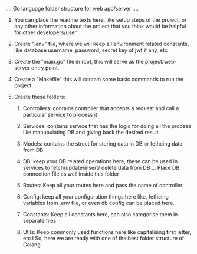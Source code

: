 .... Go language folder structure for web app/server ....
 1. You can place the readme texts here, like setup steps of the project, or any other information about
 the project that you think would be helpful for other developers/user
2. Create ".env" file, where we will keep all environment related constants, like database username,
password, secret key of jwt if any, etc
3. Create the "main.go" file in root, this will serve as the project/web-server entry point.
4. Create a "Makefile" this will contain some basic commands to run the project.
5. Create these folders:
     
     1. Controllers: contains controller that accepts a request and call a particular service to process it
                                                                        
     2. Services: contains service that has the logic for doing all the process like manupulating DB and
     giving back the desired result
     3. Models: contains the struct for storing data in DB or fethcing data from DB
     4. DB: keep your DB related operations here, these can be used in services to fetch/update/insert/
     delete data from DB
     ... Place DB connection file as well inside this folder
     5. Routes: Keep all your routes here and pass the name of controller
     6. Config: keep all your configuration things here like, fethcing variables from .env file, or even db
     config can be placed here.
     7. Constants: Keep all constants here, can also categorise them in separate files
     8. Utils: Keep commonly used functions here like capitalising first letter, etc
     I
So, here we are ready with one of the best folder structure of Golang

